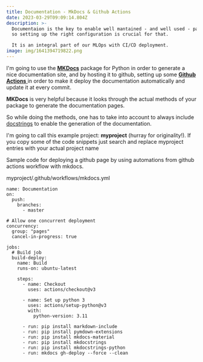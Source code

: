 ```yaml
---
title: Documentation - MkDocs & Github Actions
date: 2023-03-29T09:09:14.804Z
description: >-
  Documentaion is the key to enable well mantained - and well used - packages,
  so setting up the right configuration is crucial for that.

  It is an integral part of our MLOps with CI/CD deployment.
image: img/1641394719822.png
---
```

I'm going to use the **[MKDocs](https://www.mkdocs.org)** package for Python in order to generate a nice documentation site, and by hosting it to github, setting up some [**Github Actions** ](https://github.com/features/actions)in order to make it deploy the documentation automatically and update it at every commit.

**M﻿KDocs** is very helpful because it looks through the actual methods of your package to generate the documentation pages.

S﻿o while doing the methods, one has to take into account to always include [docstrings](https://peps.python.org/pep-0257/) to enable the generation of the documentation.

I﻿'m going to call this example project: **myproject** (hurray for originality!). If you copy some of the code snippets just search and replace myproject entries with your actual project name



S﻿ample code for deploying a github page by using automations from github actions workflow with mkdocs.

m﻿yproject/.github/workflows/mkdocs.yml

```gitconfig
name: Documentation
on:
  push:
    branches:
      - master

# Allow one concurrent deployment
concurrency:
  group: "pages"
  cancel-in-progress: true

jobs:
  # Build job
  build-deploy:
    name: Build
    runs-on: ubuntu-latest

    steps:
      - name: Checkout
        uses: actions/checkout@v3

      - name: Set up python 3
        uses: actions/setup-python@v3
        with:
          python-version: 3.11

      - run: pip install markdown-include
      - run: pip install pymdown-extensions
      - run: pip install mkdocs-material
      - run: pip install mkdocstrings
      - run: pip install mkdocstrings-python
      - run: mkdocs gh-deploy --force --clean
```